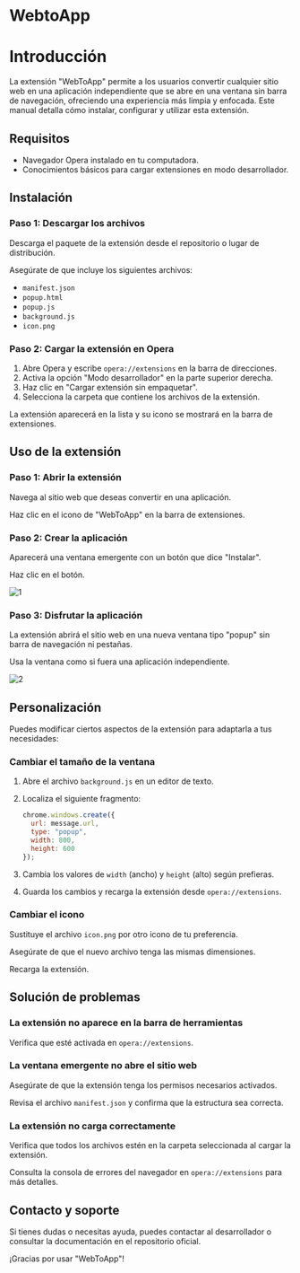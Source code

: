 # WebtoApp

# Introducción

La extensión "WebToApp" permite a los usuarios convertir cualquier sitio web en una aplicación independiente que se abre en una ventana sin barra de navegación, ofreciendo una experiencia más limpia y enfocada. Este manual detalla cómo instalar, configurar y utilizar esta extensión.

## Requisitos

- Navegador Opera instalado en tu computadora.
- Conocimientos básicos para cargar extensiones en modo desarrollador.

## Instalación

### Paso 1: Descargar los archivos

Descarga el paquete de la extensión desde el repositorio o lugar de distribución.

Asegúrate de que incluye los siguientes archivos:

- `manifest.json`
- `popup.html`
- `popup.js`
- `background.js`
- `icon.png`

### Paso 2: Cargar la extensión en Opera

1. Abre Opera y escribe `opera://extensions` en la barra de direcciones.
2. Activa la opción "Modo desarrollador" en la parte superior derecha.
3. Haz clic en "Cargar extensión sin empaquetar".
4. Selecciona la carpeta que contiene los archivos de la extensión.

La extensión aparecerá en la lista y su icono se mostrará en la barra de extensiones.

## Uso de la extensión

### Paso 1: Abrir la extensión

Navega al sitio web que deseas convertir en una aplicación.

Haz clic en el icono de "WebToApp" en la barra de extensiones.

### Paso 2: Crear la aplicación

Aparecerá una ventana emergente con un botón que dice "Instalar".

Haz clic en el botón.

![1](https://github.com/user-attachments/assets/596392b5-d652-4a2d-9632-a4f1e0df85f2)

### Paso 3: Disfrutar la aplicación

La extensión abrirá el sitio web en una nueva ventana tipo "popup" sin barra de navegación ni pestañas.

Usa la ventana como si fuera una aplicación independiente.

![2](https://github.com/user-attachments/assets/1f9263df-6037-432a-b493-0a1992b13365)


## Personalización

Puedes modificar ciertos aspectos de la extensión para adaptarla a tus necesidades:

### Cambiar el tamaño de la ventana

1. Abre el archivo `background.js` en un editor de texto.
2. Localiza el siguiente fragmento:

   ```javascript
   chrome.windows.create({
     url: message.url,
     type: "popup",
     width: 800,
     height: 600
   });
   
3. Cambia los valores de `width` (ancho) y `height` (alto) según prefieras.
4. Guarda los cambios y recarga la extensión desde `opera://extensions`.

### Cambiar el icono

Sustituye el archivo `icon.png` por otro icono de tu preferencia.

Asegúrate de que el nuevo archivo tenga las mismas dimensiones.

Recarga la extensión.

## Solución de problemas

### La extensión no aparece en la barra de herramientas

Verifica que esté activada en `opera://extensions`.

### La ventana emergente no abre el sitio web

Asegúrate de que la extensión tenga los permisos necesarios activados.

Revisa el archivo `manifest.json` y confirma que la estructura sea correcta.

### La extensión no carga correctamente

Verifica que todos los archivos estén en la carpeta seleccionada al cargar la extensión.

Consulta la consola de errores del navegador en `opera://extensions` para más detalles.

## Contacto y soporte

Si tienes dudas o necesitas ayuda, puedes contactar al desarrollador o consultar la documentación en el repositorio oficial.

¡Gracias por usar "WebToApp"!
